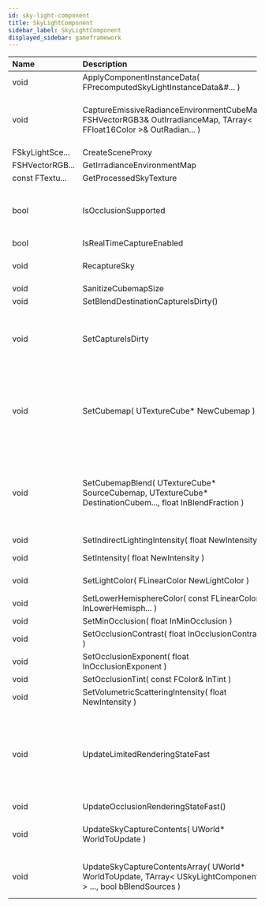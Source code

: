 ```yaml
---
id: sky-light-component
title: SkyLightComponent
sidebar_label: SkyLightComponent
displayed_sidebar: gameframework
---
```


| Name            | Description                                                                                                         |                                                                                                                                                        |
| :-------------- | :------------------------------------------------------------------------------------------------------------------ | ------------------------------------------------------------------------------------------------------------------------------------------------------ |
| void            | ApplyComponentInstanceData( FPrecomputedSkyLightInstanceData&#... )                                                 |                                                                                                                                                        |
| void            | CaptureEmissiveRadianceEnvironmentCubeMap( FSHVectorRGB3& OutIrradianceMap, TArray< FFloat16Color >& OutRadian... ) | Computes a radiance map using only emissive contribution from the sky light.                                                                           |
| FSkyLightSce... | CreateSceneProxy                                                                                                    |                                                                                                                                                        |
| FSHVectorRGB... | GetIrradianceEnvironmentMap                                                                                         |                                                                                                                                                        |
| const FTextu... | GetProcessedSkyTexture                                                                                              |                                                                                                                                                        |
| bool            | IsOcclusionSupported                                                                                                | Whether sky occlusion is supported by current feature level                                                                                            |
| bool            | IsRealTimeCaptureEnabled                                                                                            |                                                                                                                                                        |
| void            | RecaptureSky                                                                                                        | Recaptures the scene for the skylight.                                                                                                                 |
| void            | SanitizeCubemapSize                                                                                                 |                                                                                                                                                        |
| void            | SetBlendDestinationCaptureIsDirty()                                                                                 |                                                                                                                                                        |
| void            | SetCaptureIsDirty                                                                                                   | Indicates that the capture needs to recapture the scene, adds it to the recapture queue.                                                               |
| void            | SetCubemap( UTextureCube\* NewCubemap )                                                                             | Sets the cubemap used when SourceType is set to SpecifiedCubemap, and causes a skylight update on the next tick.                                       |
| void            | SetCubemapBlend( UTextureCube* SourceCubemap, UTextureCube* DestinationCubem..., float InBlendFraction )            | Creates sky lighting from a blend between two cubemaps, which is only valid when SourceType is set to SpecifiedCubemap.                                |
| void            | SetIndirectLightingIntensity( float NewIntensity )                                                                  |                                                                                                                                                        |
| void            | SetIntensity( float NewIntensity )                                                                                  | Set brightness of the light                                                                                                                            |
| void            | SetLightColor( FLinearColor NewLightColor )                                                                         | Set color of the light                                                                                                                                 |
| void            | SetLowerHemisphereColor( const FLinearColor& InLowerHemisph... )                                                    |                                                                                                                                                        |
| void            | SetMinOcclusion( float InMinOcclusion )                                                                             |                                                                                                                                                        |
| void            | SetOcclusionContrast( float InOcclusionContrast )                                                                   |                                                                                                                                                        |
| void            | SetOcclusionExponent( float InOcclusionExponent )                                                                   |                                                                                                                                                        |
| void            | SetOcclusionTint( const FColor& InTint )                                                                            |                                                                                                                                                        |
| void            | SetVolumetricScatteringIntensity( float NewIntensity )                                                              |                                                                                                                                                        |
| void            | UpdateLimitedRenderingStateFast                                                                                     | Fast path for updating light properties that doesn't require a re-register, Which would otherwise cause the scene's static draw lists to be recreated. |
| void            | UpdateOcclusionRenderingStateFast()                                                                                 |                                                                                                                                                        |
| void            | UpdateSkyCaptureContents( UWorld\* WorldToUpdate )                                                                  | Called each tick to recapture and queued sky captures.                                                                                                 |
| void            | UpdateSkyCaptureContentsArray( UWorld* WorldToUpdate, TArray< USkyLightComponent* > ..., bool bBlendSources )       | Called each tick to recapture and queued sky captures.                                                                                                 |
